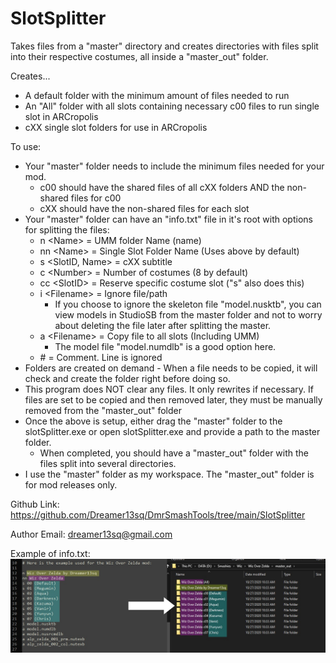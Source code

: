 # SlotSplitter
Takes files from a "master" directory and creates directories with files split into their respective costumes, all inside a "master_out" folder.

Creates...
* A default folder with the minimum amount of files needed to run 
* An "All" folder with all slots containing necessary c00 files to run single slot in ARCropolis
* cXX single slot folders for use in ARCropolis

To use:
* Your "master" folder needs to include the minimum files needed for your mod.
	* c00 should have the shared files of all cXX folders AND the non-shared files for c00
	* cXX should have the non-shared files for each slot
* Your "master" folder can have an "info.txt" file in it's root with options for splitting the files:
	* n  \<Name\> = UMM folder Name (name)
	* nn \<Name\> = Single Slot Folder Name (Uses above by default)
	* s  \<SlotID, Name\> = cXX subtitle
	* c  \<Number\> = Number of costumes (8 by default)
	* cc \<SlotID\> = Reserve specific costume slot ("s" also does this)
	* i  \<Filename\> = Ignore file/path
		* If you choose to ignore the skeleton file "model.nusktb", you can view models in StudioSB from the master folder and not to worry about deleting the file later after splitting the master.
	* a  \<Filename\> = Copy file to all slots (Including UMM)
		* The model file "model.numdlb" is a good option here.
	* \# = Comment. Line is ignored
* Folders are created on demand - When a file needs to be copied, it will check and create the folder right before doing so.
* This program does NOT clear any files. It only rewrites if necessary. 
	If files are set to be copied and then removed later, they must be manually removed from the "master_out" folder
* Once the above is setup, either drag the "master" folder to the slotSplitter.exe
or open slotSplitter.exe and provide a path to the master folder.
	* When completed, you should have a "master_out" folder with the files split into several directories.
* I use the "master" folder as my workspace. The "master_out" folder is for mod releases only.

Github Link:
https://github.com/Dreamer13sq/DmrSmashTools/tree/main/SlotSplitter

Author Email:
dreamer13sq@gmail.com

Example of info.txt:
![info.txt_to_out](/images/slotSplitter_example.jpg)
